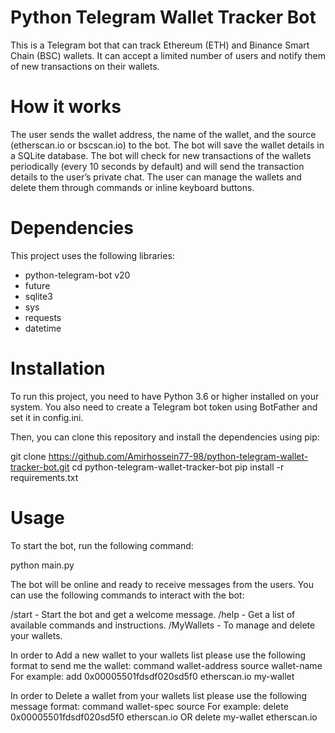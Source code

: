 # Python Telegram Wallet Tracker Bot
This is a Telegram bot that can track Ethereum (ETH) and Binance Smart Chain (BSC) wallets. It can accept a limited number of users and notify them of new transactions on their wallets.

# How it works
The user sends the wallet address, the name of the wallet, and the source (etherscan.io or bscscan.io) to the bot.
The bot will save the wallet details in a SQLite database.
The bot will check for new transactions of the wallets periodically (every 10 seconds by default) and will send the transaction details to the user’s private chat.
The user can manage the wallets and delete them through commands or inline keyboard buttons.

# Dependencies
This project uses the following libraries:

* python-telegram-bot v20
* future
* sqlite3
* sys
* requests
* datetime

# Installation
To run this project, you need to have Python 3.6 or higher installed on your system. You also need to create a Telegram bot token using BotFather and set it in config.ini.

Then, you can clone this repository and install the dependencies using pip:

git clone https://github.com/Amirhossein77-98/python-telegram-wallet-tracker-bot.git
cd python-telegram-wallet-tracker-bot
pip install -r requirements.txt

# Usage
To start the bot, run the following command:

python main.py

The bot will be online and ready to receive messages from the users. You can use the following commands to interact with the bot:

/start - Start the bot and get a welcome message.
/help - Get a list of available commands and instructions.
/MyWallets - To manage and delete your wallets.

In order to Add a new wallet to your wallets list please use the following format to send me the wallet:
command wallet-address source wallet-name
For example: add 0x00005501fdsdf020sd5f0 etherscan.io my-wallet
    
In order to Delete a wallet from your wallets list please use the following message format:
command wallet-spec source
For example: delete 0x00005501fdsdf020sd5f0 etherscan.io OR delete my-wallet etherscan.io